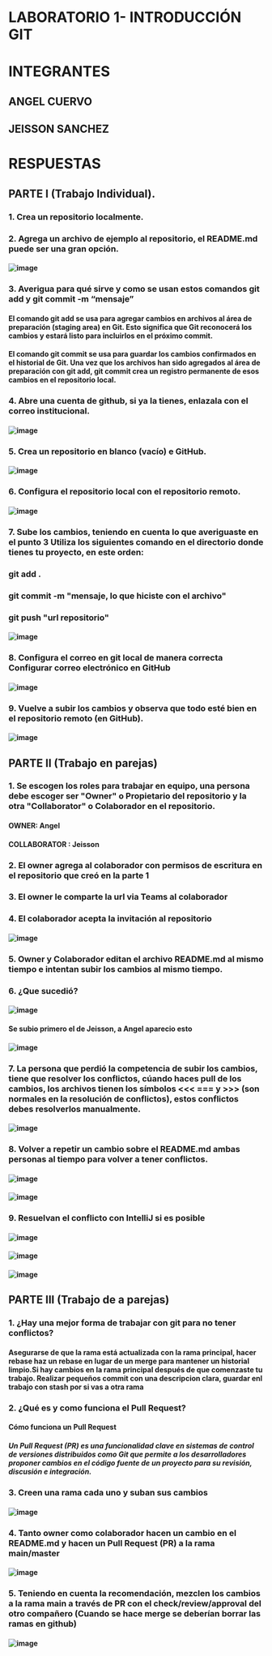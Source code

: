 # LABORATORIO 1- INTRODUCCIÓN GIT

# INTEGRANTES

## ANGEL CUERVO 
## JEISSON SANCHEZ

# RESPUESTAS

## PARTE I (Trabajo Individual).

### 1. Crea un repositorio localmente.

#### 

### 2. Agrega un archivo de ejemplo al repositorio, el README.md puede ser una gran opción.

#### ![image](https://github.com/user-attachments/assets/9a2f5d21-06a7-44f7-a607-275c427f84f5)


### 3. Averigua para qué sirve y como se usan estos comandos git add y git commit -m “mensaje”

#### El comando git add se usa para agregar cambios en archivos al área de preparación (staging area) en Git. Esto significa que Git reconocerá los cambios y estará listo para incluirlos en el próximo commit.

#### El comando git commit se usa para guardar los cambios confirmados en el historial de Git. Una vez que los archivos han sido agregados al área de preparación con git add, git commit crea un registro permanente de esos cambios en el repositorio local.


### 4. Abre una cuenta de github, si ya la tienes, enlazala con el correo institucional.

####  ![image](https://github.com/user-attachments/assets/455486ca-2062-4eda-beb8-8890c3116409)


### 5. Crea un repositorio en blanco (vacío) e GitHub.

#### ![image](https://github.com/user-attachments/assets/2d462953-7d44-44f9-ad4e-6e9c49649637)


### 6. Configura el repositorio local con el repositorio remoto.

#### ![image](https://github.com/user-attachments/assets/254a90cc-2f72-45fa-bb3a-699e1cc82af2)


### 7. Sube los cambios, teniendo en cuenta lo que averiguaste en el punto 3 Utiliza los siguientes comando en el directorio donde tienes tu proyecto, en este orden:

  ### git add .
  ### git commit -m "mensaje, lo que hiciste con el archivo"
  ### git push "url repositorio"

####   ![image](https://github.com/user-attachments/assets/26e79187-2816-42f1-a4b1-14338c65a433)


### 8. Configura el correo en git local de manera correcta Configurar correo electrónico en GitHub

####  ![image](https://github.com/user-attachments/assets/41d14c86-4e6b-4954-89a7-d53ffa6270dc)


### 9. Vuelve a subir los cambios y observa que todo esté bien en el repositorio remoto (en GitHub).

####  ![image](https://github.com/user-attachments/assets/9d234284-245b-433f-b524-7750d7baaed5)


## PARTE II (Trabajo en parejas)

### 1. Se escogen los roles para trabajar en equipo, una persona debe escoger ser "Owner" o Propietario del repositorio y la otra "Collaborator" o Colaborador en el repositorio.

#### OWNER: Angel
#### COLLABORATOR : Jeisson

### 2. El owner agrega al colaborador con permisos de escritura en el repositorio que creó en la parte 1

#### 

### 3. El owner le comparte la url via Teams al colaborador

#### 

### 4. El colaborador acepta la invitación al repositorio

#### ![image](https://github.com/user-attachments/assets/ba508d22-16d9-48b1-9a01-4d32f0e36470)


### 5. Owner y Colaborador editan el archivo README.md al mismo tiempo e intentan subir los cambios al mismo tiempo.

### 6. ¿Que sucedió?

####  ![image](https://github.com/user-attachments/assets/a9a7ec75-406d-4176-bc65-3bb85dc03414)
#### Se subio primero el de Jeisson, a Angel aparecio esto 
#### ![image](https://github.com/user-attachments/assets/1bca2baf-0bf6-411a-a401-7c3631a9f74e)


### 7. La persona que perdió la competencia de subir los cambios, tiene que resolver los conflictos, cúando haces pull de los cambios, los archivos tienen los símbolos <<< === y >>> (son normales en la resolución de conflictos), estos conflictos debes resolverlos manualmente.

####  ![image](https://github.com/user-attachments/assets/43555f60-1e65-4d8b-862f-c70ae0b75dde)


### 8. Volver a repetir un cambio sobre el README.md ambas personas al tiempo para volver a tener conflictos.

#### ![image](https://github.com/user-attachments/assets/204cacf3-ebed-4103-96e4-455e970c3f55)
#### ![image](https://github.com/user-attachments/assets/9506593f-247d-4a57-8aea-ed29ae3426ba)


### 9. Resuelvan el conflicto con IntelliJ si es posible

#### ![image](https://github.com/user-attachments/assets/d0310661-ddc6-4714-938c-01b5fc525de4)
#### ![image](https://github.com/user-attachments/assets/c4e2d110-1a53-4d26-aee3-08486792d751)
#### ![image](https://github.com/user-attachments/assets/7ac7ee2e-d2cd-4363-837a-ec845e37bb35)


## PARTE III (Trabajo de a parejas)

### 1. ¿Hay una mejor forma de trabajar con git para no tener conflictos?

#### Asegurarse  de  que la rama está actualizada con la rama principal, hacer rebase haz un rebase en lugar de un merge para mantener un historial limpio.Si hay cambios en la rama principal después de que comenzaste tu trabajo. Realizar pequeños commit con una descripcion clara, guardar enl trabajo con stash por si vas a otra rama

### 2. ¿Qué es y como funciona el Pull Request?

#### Cómo funciona un Pull Request
##### Un Pull Request (PR) es una funcionalidad clave en sistemas de control de versiones distribuidos como Git que permite a los desarrolladores proponer cambios en el código fuente de un proyecto para su revisión, discusión e integración.


### 3. Creen una rama cada uno y suban sus cambios

####  ![image](https://github.com/user-attachments/assets/49680140-fe63-4541-a0a4-6ada80c5758b)


### 4. Tanto owner como colaborador hacen un cambio en el README.md y hacen un Pull Request (PR) a la rama main/master

####  ![image](https://github.com/user-attachments/assets/75b63ed1-9a08-451e-909d-f95a45d0ab30)


### 5. Teniendo en cuenta la recomendación, mezclen los cambios a la rama main a través de PR con el check/review/approval del otro compañero (Cuando se hace merge se deberían borrar las ramas en github)

####  ![image](https://github.com/user-attachments/assets/f37e53ad-a21a-4ca3-a8da-d3a490e500fc)


  
